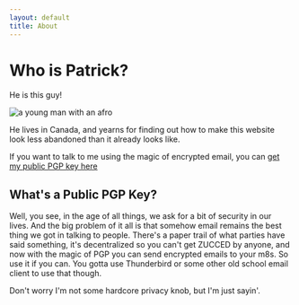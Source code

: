 ```yaml
---
layout: default
title: About
---
```


# Who is Patrick?
He is this guy!

![a young man with an afro]({{site.url}}/assets/issme.jpg)

He lives in Canada, and yearns for finding out how to make this website look less abandoned than it already looks like.

If you want to talk to me using the magic of encrypted email, you can [get my public PGP key here](/assets/patricksPublicKey.asc)

## What's a Public PGP Key?
Well, you see, in the age of all things, we ask for a bit of security in our lives.
And the big problem of it all is that somehow email remains the best thing we got in talking to people.
There's a paper trail of what parties have said something, it's decentralized so you can't get ZUCCED by anyone,
and now with the magic of PGP you can send encrypted emails to your m8s. So use it if you can. You gotta use Thunderbird or
some other old school email client to use that though.

Don't worry I'm not some hardcore privacy knob, but I'm just sayin'.
